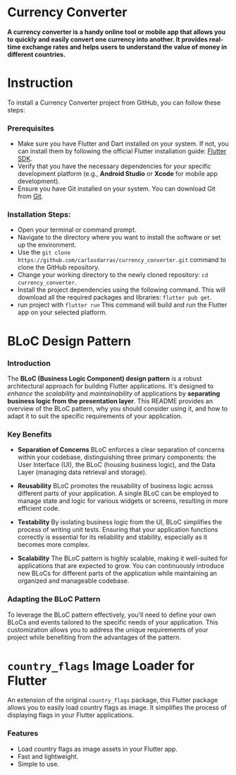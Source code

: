 # Currency Converter

**A currency converter is a handy online tool or mobile app that allows you to quickly and easily convert one currency into another. It provides real-time exchange rates and helps users to understand the value of money in different countries.**



# Instruction

  To install a Currency Converter project from GitHub, you can follow these steps:

### Prerequisites

- Make sure you have Flutter and Dart installed on your system. If not, you can install them by following the official Flutter installation guide:
  [Flutter SDK](https://flutter.dev/docs/get-started/install).
- Verify that you have the necessary dependencies for your specific development platform (e.g., **Android Studio** or **Xcode** for mobile app development).
- Ensure you have Git installed on your system. You can download Git from [Git](https://git-scm.com/downloads).

### Installation Steps:

- Open your terminal or command prompt.
- Navigate to the directory where you want to install the software or set up the environment.
- Use the `git clone https://github.com/carlosdarras/currency_converter.git` command to clone the GitHub repository.
- Change your working directory to the newly cloned repository: `cd currency_converter`.
- Install the project dependencies using the following command. This will download all the required packages and libraries: `flutter pub get`.
- run project with `flutter run` This command will build and run the Flutter app on your selected platform.



# BLoC Design Pattern

### Introduction

The **BLoC (Business Logic Component) design pattern** is a robust architectural approach for building Flutter applications. It's designed to *enhance* the *scalability* and *maintainability* of applications by **separating business logic from the presentation layer**. This README provides an overview of the BLoC pattern, why you should consider using it, and how to adapt it to suit the specific requirements of your application.

### Key Benefits
- **Separation of Concerns**
  BLoC enforces a clear separation of concerns within your codebase, distinguishing three primary components: the User Interface (UI), the BLoC (housing business logic), and the 
  Data Layer (managing data retrieval and storage).

- **Reusability**
  BLoC promotes the reusability of business logic across different parts of your application. A single BLoC can be employed to manage state and logic for various widgets or 
  screens, resulting in more efficient code.

- **Testability**
  By isolating business logic from the UI, BLoC simplifies the process of writing unit tests. Ensuring that your application functions correctly is essential for its reliability 
  and stability, especially as it becomes more complex.

- **Scalability**
  The BLoC pattern is highly scalable, making it well-suited for applications that are expected to grow. You can continuously introduce new BLoCs for different parts of the 
  application while maintaining an organized and manageable codebase.

### Adapting the BLoC Pattern

To leverage the BLoC pattern effectively, you'll need to define your own BLoCs and events tailored to the specific needs of your application. This customization allows you to address the unique requirements of your project while benefiting from the advantages of the pattern.


# `country_flags` Image Loader for Flutter

An extension of the original `country_flags` package, this Flutter package allows you to easily load country flags as image. 
It simplifies the process of displaying flags in your Flutter applications.

### Features
- Load country flags as image assets in your Flutter app.
- Fast and lightweight.
- Simple to use.


